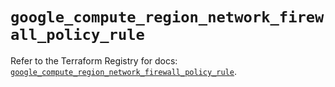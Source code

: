 # `google_compute_region_network_firewall_policy_rule`

Refer to the Terraform Registry for docs: [`google_compute_region_network_firewall_policy_rule`](https://registry.terraform.io/providers/hashicorp/google-beta/6.44.0/docs/resources/google_compute_region_network_firewall_policy_rule).
